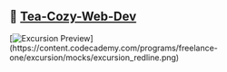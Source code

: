 ## 🔗 <a href="https://zech-chi.github.io/Tea-Cozy-Web-Dev/" target="_blank" rel="noopener noreferrer">Tea-Cozy-Web-Dev</a>

[![Excursion Preview]([https://content.codecademy.com/courses/freelance-1/unit-4/img-tea-cozy-redline.jpg](https://content.codecademy.com/programs/freelance-one/excursion/mocks/excursion_redline.png))](https://content.codecademy.com/programs/freelance-one/excursion/mocks/excursion_redline.png)
